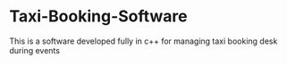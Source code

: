 # Taxi-Booking-Software
This is a software developed fully in c++ for managing taxi booking desk during events 
